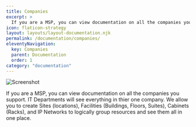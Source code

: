 ```yaml
---
title: Companies
excerpt: >
  If you are a MSP, you can view documentation on all the companies you support. IT Departments will see everything in thier one company.
icon: flaticon-strategy
layout: layouts/layout-documentation.njk
permalink: /documentation/companies/
eleventyNavigation:
  key: Companies
  parent: Documentation
  order: 1
category: "documentation"
---
```


![Screenshot](https://www.itportal.com/v4/images/expirations.png)

If you are a MSP, you can view documentation on all the companies you support. IT Departments will see everything in thier one company. We allow you to create Sites (locations), Facilities (Buildings, Floors, Suites), Cabinets (Racks), and IP Networks to logically group resources and see them all in one place.